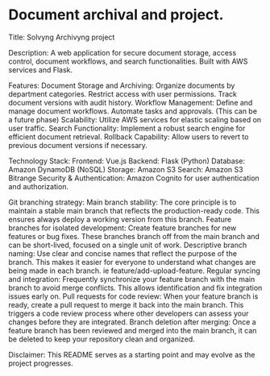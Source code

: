 # Document archival and project.

Title:
Solvyng Archivyng project

Description:
A web application for secure document storage, access control, document workflows, and search functionalities. Built with AWS services and Flask.


Features:
Document Storage and Archiving:
Organize documents by department categories.
Restrict access with user permissions.
Track document versions with audit history.
Workflow Management:
Define and manage document workflows.
Automate tasks and approvals. (This can be a future phase)
Scalability:
Utilize AWS services for elastic scaling based on user traffic.
Search Functionality:
Implement a robust search engine for efficient document retrieval.
Rollback Capability:
Allow users to revert to previous document versions if necessary.


Technology Stack:
Frontend: Vue.js
Backend: Flask (Python)
Database: Amazon DynamoDB (NoSQL)
Storage: Amazon S3 
Search: Amazon S3 Bitrange
Security & Authentication: Amazon Cognito for user authentication and authorization.


Git branching strategy:
Main branch stability: The core principle is to maintain a stable main branch that reflects the production-ready code. This ensures always deploy a working version from this branch.
Feature branches for isolated development: Create feature branches for new features or bug fixes. These branches branch off from the main branch and can be short-lived, focused on a single unit of work.
Descriptive branch naming: Use clear and concise names that reflect the purpose of the branch. This makes it easier for everyone to understand what changes are being made in each branch. ie feature/add-upload-feature.
Regular syncing and integration: Frequently synchronize your feature branch with the main branch to avoid merge conflicts. This allows identification and fix integration issues early on.
Pull requests for code review: When your feature branch is ready, create a pull request to merge it back into the main branch. This triggers a code review process where other developers can assess your changes before they are integrated.
Branch deletion after merging: Once a feature branch has been reviewed and merged into the main branch, it can be deleted to keep your repository clean and organized.


Disclaimer:
This README serves as a starting point and may evolve as the project progresses.
